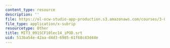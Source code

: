 ```yaml
---
content_type: resource
description: ''
file: https://ol-ocw-studio-app-production.s3.amazonaws.com/courses/3-091sc-introduction-to-solid-state-chemistry-fall-2010/513ba54e42aad4d3698561f68c43d44e_MIT3_091SCF10lec14_iPOD.srt
file_type: application/x-subrip
resourcetype: Other
title: MIT3_091SCF10lec14_iPOD.srt
uid: 513ba54e-42aa-d4d3-6985-61f68c43d44e
---
```

